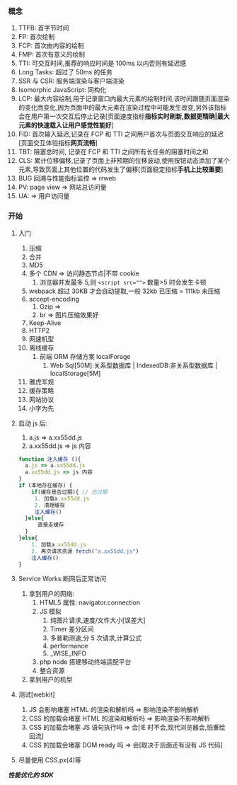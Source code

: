 ### 概念

1.  TTFB: 首字节时间
2.  FP: 首次绘制
3.  FCP: 首次由内容的绘制
4.  FMP: 首次有意义的绘制
5.  TTI: 可交互时间,推荐的响应时间是 100ms 以内否则有延迟感
6.  Long Tasks: 超过了 50ms 的任务
7.  SSR 与 CSR: 服务端渲染与客户端渲染
8.  Isomorphic JavaScript: 同构化
9.  LCP: 最大内容绘制,用于记录窗口内最大元素的绘制时间,该时间跟随页面渲染的变化而变化,因为页面中的最大元素在渲染过程中可能发生改变,另外该指标会在用户第一次交互后停止记录[页面速度指标**指标实时刷新,数据更精确|最大元素的快速载入让用户感觉性能好**]
10. FID: 首次输入延迟,记录在 FCP 和 TTI 之间用户首次与页面交互响应的延迟[页面交互体验指标**网页流畅**]
11. TBT: 阻塞总时间, 记录在 FCP 和 TTI 之间所有长任务的阻塞时间之和
12. CLS: 累计位移偏移,记录了页面上非预期的位移波动,使用按钮动态添加了某个元素,导致页面上其他位置的代码发生了偏移[页面稳定指标**手机上比较重要**]
13. BUG 回溯与性能指标监控 => rrweb
14. PV: page view => 网站总访问量
15. UA: => 用户访问量

### 开始

1. 入门
   1. 压缩
   2. 合并
   3. MD5
   4. 多个 CDN => 访问静态节点|不带 cookie
      1. 浏览器并发最多 5,则 `<script src="">` 数量>5 时会发生卡顿
   5. webpack 超过 30KB 才会自动提取,一般 32kb 已压缩 = 111kb 未压缩
   6. accept-encoding
      1. Gzip =>
      2. br => 图片压缩效果好
   7. Keep-Alive
   8. HTTP2
   9. 网速机型
   10. 离线缓存
       1. 前端 ORM 存储方案 localForage
          1. Web Sql[50M]:关系型数据库 | IndexedDB:非关系型数据库 | localStorage[5M]
   11. 雅虎军规
   12. 缓存策略
   13. 网站协议
   14. 小字为先
2. 启动 js 后:

   1. a.js => a.xx55dd.js
   2. a.xx55dd.js => js 内容

   ```js
   function 注入缓存 (){
     a.js => a.xx55dd.js
     a.xx55dd.js => js 内容
   }
   if (本地存在缓存) {
       if(缓存是否过期){ // 已过期
        1. 加载a.xx55dd.js
        2. 清理缓存
        注入缓存()
     }else{
         直接走缓存
     }
   }else{
       1. 加载a.xx55dd.js
       2. 再次请求资源 fetch("a.xx55dd.js")
       注入缓存()
   }
   ```

3. Service Works:断网后正常访问
   1. 拿到用户的网络:
      1. HTML5 属性: navigator.connection
      2. JS 模拟
         1. 纯图片请求,速度/文件大小[误差大]
         2. Timer 差分区间
         3. 多普勒测速,分 5 次请求,计算公式
         4. performance
         5. \_WISE_INFO
      3. php node 搭建移动终端适配平台
      4. 整合资源
   2. 拿到用户的机型
4. 测试[webkit]
   1. JS 会影响堵塞 HTML 的渲染和解析吗 => 影响渲染不影响解析
   2. CSS 的加载会堵塞 HTML 的渲染和解析吗 => 影响渲染不影响解析
   3. CSS 的加载会堵塞 JS 语句执行吗 => 会[IE 时不会,现代浏览器会,怕重绘回流]
   4. CSS 的加载会堵塞 DOM ready 吗 => 会[取决于后面还有没有 JS 代码]
5. 尽量使用 CSS.px(4)等

**_性能优化的 SDK_**
